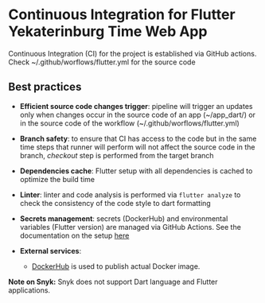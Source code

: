 # Continuous Integration for Flutter Yekaterinburg Time Web App

Continuous Integration (CI) for the project is established via GitHub actions.
Check ~/.github/worflows/flutter.yml for the source code

## Best practices

- **Efficient source code changes trigger**: pipeline will trigger an updates
  only when changes occur in the source code of an app (~/app_dart/)
  or in the source code of the workflow (~/.github/worflows/flutter.yml)

- **Branch safety**: to ensure that CI has access to the code but in the same time
  steps that runner will perform will not affect the source code in the branch,
  *checkout* step is performed from the target branch

- **Dependencies cache**: Flutter setup with all dependencies
  is cached to optimize the build time

- **Linter**: linter and code analysis is performed via `flutter analyze`
  to check the consistency of the code style to dart formatting

- **Secrets management**: secrets (DockerHub) and environmental variables (Flutter version)
  are managed via GitHub Actions. See the documentation on the setup
  [here](https://docs.github.com/en/actions/security-for-github-actions/security-guides/using-secrets-in-github-actions)

- **External services**:
    * [DockerHub](https://hub.docker.com/repository/docker/paranid5/app_flutter/general) is used to publish actual Docker image.

**Note on Snyk:** Snyk does not support Dart language and Flutter applications.
